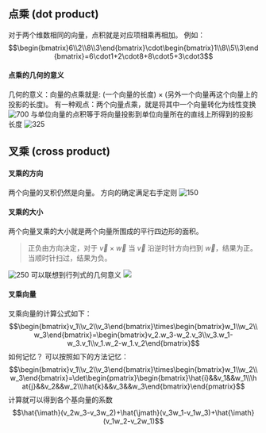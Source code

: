 ## 点乘 (dot product)
对于两个维数相同的向量，点积就是对应项相乘再相加。
例如：
$$\begin{bmatrix}6\\2\\8\\3\end{bmatrix}\cdot\begin{bmatrix}1\\8\\5\\3\end{bmatrix}=6\cdot1+2\cdot8+8\cdot5+3\cdot3$$
#### 点乘的几何的意义
几何的意义：向量的点乘就是: (一个向量的长度) $\times$ (另外一个向量再这个向量上的投影的长度)。
有一种观点：两个向量点乘，就是将其中一个向量转化为线性变换
![700](img41.png)
  与单位向量的点积等于将向量投影到单位向量所在的直线上所得到的投影长度
![325](img42.png)
## 叉乘 (cross product)
#### 叉乘的方向
两个向量的叉积仍然是向量。
方向的确定满足右手定则
![150](Pasted%20image%2020241005221034.png)
#### 叉乘的大小
两个向量叉乘的大小就是两个向量所围成的平行四边形的面积。
>正负由方向决定，对于 $\vec{v}\times\vec{w}$ 当 $\vec{v}$ 沿逆时针方向扫到 $\vec{w}$，结果为正。当顺时针扫过，结果为负。

![250](Pasted%20image%2020241005221059.png)
可以联想到行列式的几何意义 ![](3.%20行列式.md#^9c3004)
#### 叉乘向量
叉乘向量的计算公式如下：
$$\begin{bmatrix}v_1\\v_2\\v_3\end{bmatrix}\times\begin{bmatrix}w_1\\w_2\\w_3\end{bmatrix}=\begin{bmatrix}v_2.w_3-w_2.v_3\\v_3.w_1-w_3.v_1\\v_1.w_2-w_1.v_2\end{bmatrix}$$
如何记忆？
可以按照如下的方法记忆：
$$\begin{bmatrix}v_1\\v_2\\v_3\end{bmatrix}\times\begin{bmatrix}w_1\\w_2\\w_3\end{bmatrix}=\det\begin{pmatrix}\begin{bmatrix}\hat{i}&&v_1&&w_1\\\hat{j}&&v_2&&w_2\\\hat{k}&&v_3&&w_3\end{bmatrix}\end{pmatrix}$$
计算就可以得到各个基向量的系数
$$\hat{\imath}(v_2w_3-v_3w_2)+\hat{\jmath}(v_3w_1-v_1w_3)+\hat{\imath}(v_1w_2-v_2w_1)$$
